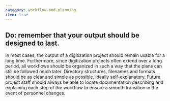 ```yaml
---
category: workflow-and-planning
item: true
---
```



## Do: remember that your output should be designed to last.
In most cases, the output of a digitization project should remain usable for a long time. Furthermore, since digitization projects often extend over a long period, all workflows should be organized in such a way that the plans can still be followed much later. Directory structures, filenames and formats should be as clear and simple as possible, ideally self-explanatory. Future project staff should always be able to locate documentation describing and explaining each step of the workflow to ensure a smooth transition in the event of personnel changes.

